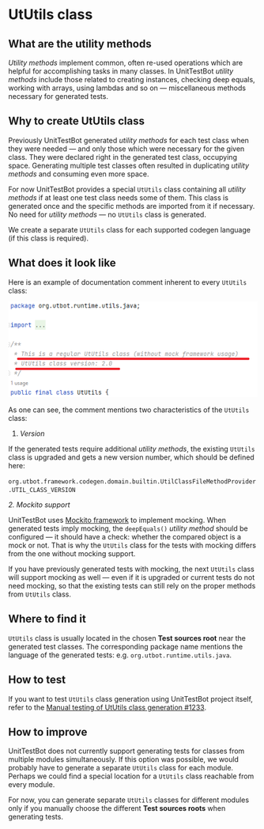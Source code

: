 # UtUtils class

## What are the utility methods

_Utility methods_ implement common, often re-used operations which are helpful for accomplishing tasks in many 
classes. In UnitTestBot _utility methods_ include those related to creating instances, checking deep 
equals, working with arrays, using lambdas and so on — miscellaneous methods necessary for generated tests.

## Why to create UtUtils class

Previously UnitTestBot generated _utility methods_ for each test class when they were needed — and only those which were necessary for the given class. They were declared right in the generated test class, occupying space. Generating multiple test classes often resulted in duplicating _utility methods_ and consuming even more space.

For now UnitTestBot provides a special `UtUtils` class containing all _utility methods_ if at least one test class needs some of them. This class is generated once and the specific methods are imported from it if necessary. No need for _utility methods_ — no `UtUtils` class is generated.

We create a separate `UtUtils` class for each supported codegen language (if this class is required).

## What does it look like

Here is an example of documentation comment inherent to every `UtUtils` class:

![Documentation](images/utbot_ututils_2.0.png)

As one can see, the comment mentions two characteristics of the `UtUtils` class:

1. _Version_

If the generated tests require additional _utility methods_, the
existing `UtUtils` class is upgraded and gets a new version number, which should be defined here:

`org.utbot.framework.codegen.domain.builtin.UtilClassFileMethodProvider.UTIL_CLASS_VERSION`

_2. Mockito support_

UnitTestBot uses [Mockito framework](https://site.mockito.org/) to implement mocking. When generated tests imply mocking, the 
`deepEquals()` 
_utility method_ should be configured — it should have a check: whether the compared object is a mock or not. That is why the `UtUtils` class for the tests with mocking differs from the one without mocking support.

If you have previously generated tests with mocking, the next `UtUtils` class will support mocking as well — even if 
it is upgraded or current tests do not need mocking, so that the existing tests can still 
rely on the proper methods from `UtUtils` class.

## Where to find it

`UtUtils` class is usually located in the chosen **Test sources root** near the generated test classes. The corresponding package name mentions the language of the generated tests: e.g. `org.utbot.runtime.utils.java`.

## How to test

If you want to test `UtUtils` class generation using UnitTestBot project itself, refer to the [Manual testing of 
UtUtils class generation #1233](https://github.com/UnitTestBot/UTBotJava/issues/1233).

## How to improve

UnitTestBot does not currently support generating tests for classes from multiple modules simultaneously. If this option was possible, we would probably have to generate a separate `UtUtils` class for each module. Perhaps we could find a special location for a `UtUtils` class reachable from every module.

For now, you can generate separate `UtUtils` classes for different modules only if you manually choose the different **Test sources roots** when generating tests.